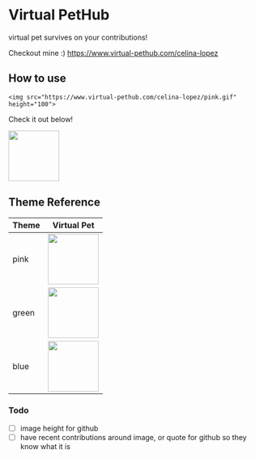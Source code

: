 # Virtual PetHub
virtual pet survives on your contributions!

Checkout mine :) https://www.virtual-pethub.com/celina-lopez


## How to use
`<img src="https://www.virtual-pethub.com/celina-lopez/pink.gif" height="100">`

Check it out below!

<img src="https://www.virtual-pethub.com/celina-lopez/pink.gif" height="100">


## Theme Reference

| Theme             | Virtual Pet                                                                |
| ----------------- | ------------------------------------------------------------------ |
| pink | <img src="https://www.virtual-pethub.com/celina-lopez/pink.gif" height="100"> |
| green | <img src="https://www.virtual-pethub.com/celina-lopez/green.gif" height="100"> |
| blue | <img src="https://www.virtual-pethub.com/celina-lopez/blue.gif" height="100"> |



### Todo 

- [ ] image height for github
- [ ] have recent contributions around image, or quote for github so they know what it is

